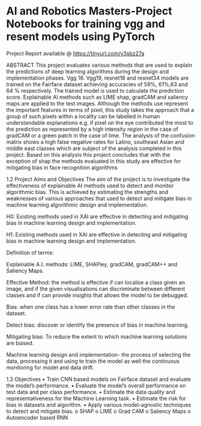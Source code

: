 # AI and Robotics Masters-Project Notebooks for training vgg and resent models using PyTorch
Project Report available @ https://tinyurl.com/y3sbz27a


ABSTRACT
This project evaluates various methods that are used to explain the predictions of deep learning algorithms during the design and implementation phases. Vgg 16. Vgg19, resnet18 and resnet34 models are trained on the Fairface dataset achieving accuracies of 59%, 61%,63 and 64 %  respectively. The trained model is used to calculate the prediction score. Explainable AI methods such as LIME shap, gradCAM and saliency maps are applied to the test images. Although the methods use represent the important features in terms of pixel, this study takes the approach that a group of such pixels within a locality can be labelled in human understandable explanations e.g. if pixel on the eye contributed the most to the prediction as represented by a high intensity region in the case of gradCAM or a green patch in the case of lime. The analysis of the confusion matrix shows a high false negative rates for Latino, southeast Asian and middle east classes which are subject of the analysis completed in this project. Based on this analysis this project concludes that with the exception of shap the methods evaluated in this  study are effective for mitigating bias in face recognition algorithms 

1.2	Project Aims and Objectives
The aim of the project is to investigate the effectiveness of explainable AI methods used to detect and monitor algorithmic bias. This is achieved by estimating the strengths and weaknesses of various approaches that used to detect and mitigate bias in machine learning algorithmic design and implementation. 

H0: Existing methods used in XAI are effective in detecting and mitigating bias in machine learning design and implementation.

H1: Existing methods used in XAI are effective in detecting and mitigating bias in machine learning design and implementation.

Definition of terms:

Explainable A.I. methods: LIME, SHAPley, gradCAM, gradCAM++ and Saliency Maps.

Effective Method: the method is effective if can localise a class given an image, and if the given visualisations can discriminate between different classes and if can provide insights that allows the model to be debugged.

Bias: when one class has a lower error rate than other classes in the dataset.

Detect bias: discover or identify the presence of bias in machine learning.

Mitigating bias:  To reduce the extent to which machine learning solutions are biased.

Machine learning design and implementation- the process of selecting the data, processing it and using to train the model as well the continuous monitoring for model and data drift.



1.3	Objectives 
    •	Train CNN based models on Fairface dataset and evaluate the model’s performance.
    •	Evaluate the model’s overall performance on test data and per class performance.
    •	Estimate the data quality and representativeness for the Machine Learning task.
    •	Estimate the risk for bias in datasets and algorithm.
    •	Apply various model-agnostic techniques to detect and mitigate bias.
      o	SHAP
      o	LIME 
      o	Grad CAM
      o	Saliency Maps
      o	Autoencoder based RNN
      


